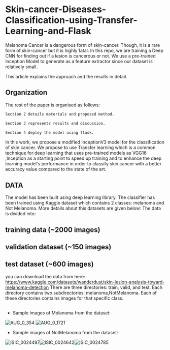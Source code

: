 
# Skin-cancer-Diseases-Classification-using-Transfer-Learning-and-Flask

Melanoma Cancer is a dangerous form of skin-cancer. Though, it is a rare form of skin-cancer but it is highly fatal. In this repo, we are training a Deep CNN for finding out if a lesion is cancerous or not. 
We use a pre-trained Inception Model to generate as a feature extractor since our dataset is relatively small.

This article explains the approach and the results in detail.



## Organization

The rest of the paper is organised as follows:


```bash
Section 2 details materials and proposed method.
```
```bash
Section 3 represents results and discussion.
```

```bash
Section 4 deploy the model using flask.
```


In this work, we propose a modified InceptionV3 model for the classification of skin cancer. We propose to use Transfer learning which is a common technique for deep learning that uses pre-trained models as VGG16 ,Inception as a starting point to speed up training and to enhance the deep learning model's performance in order to classify skin cancer with a better accuracy value compared to the state of the art.
## DATA

The model has been built using deep learning library. The classifier has been trained using Kaggle dataset which contains 2 classes: melanoma and Not Melanoma.
More details about this datasets are given below:
The data is divided into:
## training data (~2000 images)
## validation dataset (~150 images)
## test dataset (~600 images)
you can download the data from here:
https://www.kaggle.com/datasets/wanderdust/skin-lesion-analysis-toward-melanoma-detection
There are three directories: train, valid, and test. Each directory contains two subdirectories:
melanoma,NotMelanoma. Each of these directories contains images for that specific class.


## 

- Sample images of Melanoma from the dataset:


![AUG_0_354](https://user-images.githubusercontent.com/80918787/187921737-e8ab1669-7361-4dce-8d86-5ab1ed0e9816.jpeg)
![AUG_0_1721](https://user-images.githubusercontent.com/80918787/187921986-ef1635e2-36db-4367-9583-7089b48cac66.jpeg)



- Sample images of NotMelanoma from the dataset:

![ISIC_0024497](https://user-images.githubusercontent.com/80918787/187922213-ec301530-bcb1-4101-9f7b-5764d548701d.jpg)![ISIC_0024642](https://user-images.githubusercontent.com/80918787/187922234-218b5da6-1b00-440a-8ae3-05be4ff79541.jpg)![ISIC_0024785](https://user-images.githubusercontent.com/80918787/187922275-20aa87f5-3bf5-461d-943e-193e60f48ec5.jpg)
